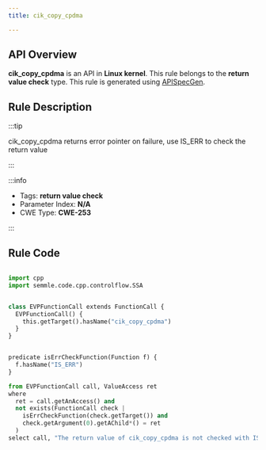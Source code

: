 ```yaml
---
title: cik_copy_cpdma

---
```



## API Overview
**cik_copy_cpdma** is an API in **Linux kernel**. This rule belongs to the **return value check** type. This rule is generated using [APISpecGen](../../tools/APISpecGen).
## Rule Description

:::tip

cik_copy_cpdma returns error pointer on failure, use IS_ERR to check the return value

:::

:::info

- Tags: **return value check**
- Parameter Index: **N/A**
- CWE Type: **CWE-253**

:::

## Rule Code
```python

import cpp
import semmle.code.cpp.controlflow.SSA


class EVPFunctionCall extends FunctionCall {
  EVPFunctionCall() {
    this.getTarget().hasName("cik_copy_cpdma")
  }
}


predicate isErrCheckFunction(Function f) {
  f.hasName("IS_ERR") 
}

from EVPFunctionCall call, ValueAccess ret
where
  ret = call.getAnAccess() and
  not exists(FunctionCall check |
    isErrCheckFunction(check.getTarget()) and
    check.getArgument(0).getAChild*() = ret
  )
select call, "The return value of cik_copy_cpdma is not checked with IS_ERR."
    
```